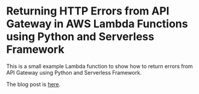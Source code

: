 # Returning HTTP Errors from API Gateway in AWS Lambda Functions using Python and Serverless Framework

This is a small example Lambda function to show how to return errors from API
Gateway using Python and Serverless Framework.

The blog post is
[here](http://mbacchi.github.io/2019/05/21/aws-lambda-api-gateway-python-errors.html).
